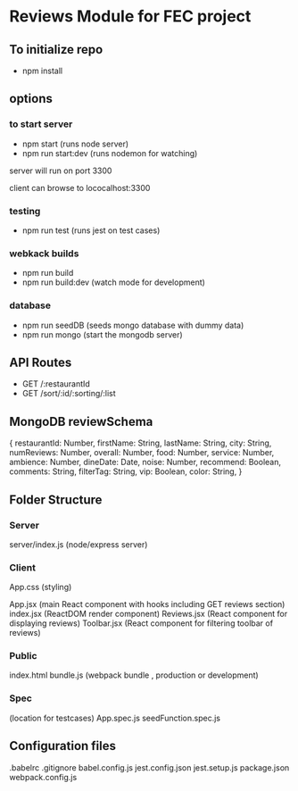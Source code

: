# Reviews Module for FEC project

## To initialize repo
* npm install

## options

### to start server
* npm start (runs node server)
* npm run start:dev (runs nodemon for watching)

server will run on port 3300

client can browse to lococalhost:3300

### testing
* npm run test (runs jest on test cases)

### webkack builds
* npm run build 
* npm run build:dev (watch mode for development)

### database
* npm run seedDB (seeds mongo database with dummy data)
* npm run mongo (start the mongodb server)

## API Routes
* GET /:restaurantId
* GET /sort/:id/:sorting/:list

## MongoDB reviewSchema
{
  restaurantId: Number,
  firstName: String,
  lastName: String,
  city: String,
  numReviews: Number,
  overall: Number,
  food: Number,
  service: Number,
  ambience: Number,
  dineDate: Date,
  noise: Number,
  recommend: Boolean,
  comments: String,
  filterTag: String,
  vip: Boolean,
  color: String,
}

## Folder Structure

### Server
server/index.js (node/express server)

### Client
App.css (styling)

App.jsx (main React component with hooks including GET reviews section)
index.jsx (ReactDOM render component)
Reviews.jsx (React component for displaying reviews)
Toolbar.jsx (React component for filtering toolbar of reviews)

### Public
index.html 
bundle.js (webpack bundle , production or development)

### Spec
(location for testcases)
App.spec.js
seedFunction.spec.js

## Configuration files
.babelrc
.gitignore
babel.config.js
jest.config.json
jest.setup.js
package.json
webpack.config.js


